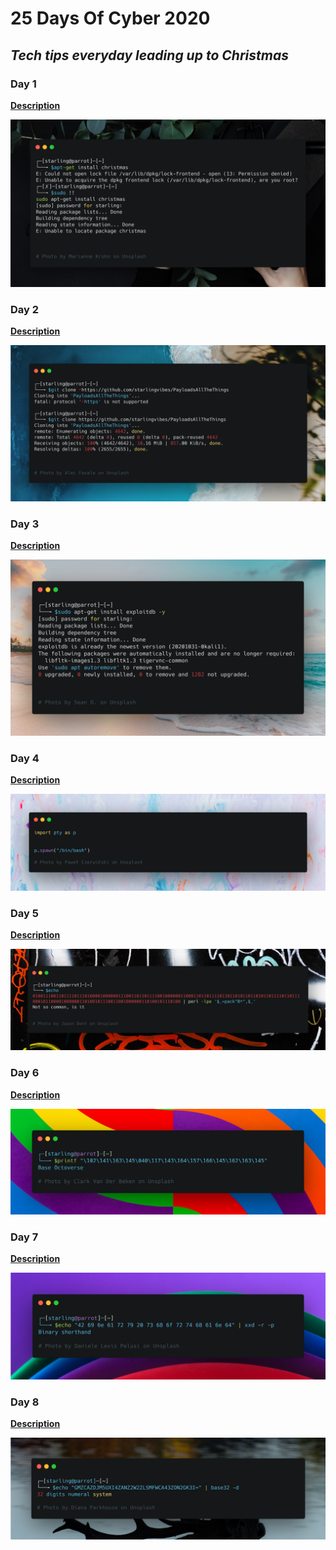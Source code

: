 # 25 Days Of Cyber 2020

## <i>Tech tips everyday leading up to Christmas</i>

### Day 1
<b>[Description](https://twitter.com/Starlingvibe/status/1333794685375037440?s=20)</b>

<img src="./sudo!!.png"></p>


### Day 2
<b>[Description](https://twitter.com/Starlingvibe/status/1334067308516487169?s=20)</b>

<img src="./gitclone.png"></p>

### Day 3
<b>[Description](https://twitter.com/Starlingvibe/status/1334425235161030657?s=20)</b>

<img src="./exploitdb.png"></p>

### Day 4
<b>[Description](https://twitter.com/Starlingvibe/status/1334874195986165768?s=20)</b>

<img src="./pythonspawn.png"></p>

### Day 5
<b>[Description](https://twitter.com/Starlingvibe/status/1335151775167488000?s=20)</b>

<img src="./binarydatadecode.png"></p>

### Day 6
<b>[Description](https://twitter.com/Starlingvibe/status/1335632817938706435?s=20)</b>

<img  src="./octal2ascii.png"></p>

### Day 7
<b>[Description](https://twitter.com/Starlingvibe/status/1335984971987775491?s=20)</b> 

<img src="./hex2ascii.png"></p>

### Day 8
<b>[Description](https://twitter.com/Starlingvibe/status/1336387545085718529?s=20)</b>

<img src="./base32decode.png"></p>
